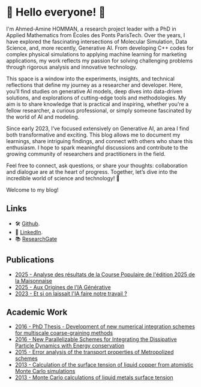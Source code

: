 # 👋 Hello everyone! 👋

I'm Ahmed-Amine HOMMAN, a research project leader with a PhD in Applied Mathematics from Écoles des Ponts ParisTech. Over the years, I have explored the fascinating intersections of Molecular Simulation, Data Science, and, more recently, Generative AI. From developing C++ codes for complex physical simulations to applying machine learning for marketing applications, my work reflects my passion for solving challenging problems through rigorous analysis and innovative technology.

This space is a window into the experiments, insights, and technical reflections that define my journey as a researcher and developer. Here, you’ll find studies on generative AI models, deep dives into data-driven solutions, and explorations of cutting-edge tools and methodologies. My aim is to share knowledge that is practical and inspiring, whether you're a fellow researcher, a curious professional, or simply someone fascinated by the world of AI and modeling.

Since early 2023, I’ve focused extensively on Generative AI, an area I find both transformative and exciting. This blog allows me to document my learnings, share intriguing findings, and connect with others who share this enthusiasm. I hope to spark meaningful discussions and contribute to the growing community of researchers and practitioners in the field.

Feel free to connect, ask questions, or share your thoughts: collaboration and dialogue are at the heart of progress. Together, let’s dive into the incredible world of science and technology! 🌟

Welcome to my blog!

## Links

- 🛠️ [Github](https://github.com/Ahmed-AmineHomman).
- 💼 [LinkedIn](https://www.linkedin.com/in/ahmedaminehomman/).
- 📚 [ResearchGate](https://www.researchgate.net/profile/Ahmed-Amine-Homman)

## Publications

- [2025 - Analyse des résultats de la Course Populaire de l'édition 2025 de la Maisonnaise](https://www.canva.com/design/DAGpHPRbSto/pbVyAqPEIstqzkSQLmEAgw/view?utm_content=DAGpHPRbSto&utm_campaign=designshare&utm_medium=link2&utm_source=uniquelinks&utlId=h5de2155a1b)
- [2025 - Aux Origines de l'IA Générative](https://www.linkedin.com/pulse/aux-origines-de-lia-g%C3%A9n%C3%A9rative-comprendre-ses-mod%C3%A8les-et-son-k2wie/)
- [2023 - Et si on laissait l'IA faire notre travail ?](publications/2023_ai_do_our_job)

## Academic Work

- [2016 - PhD Thesis - Development of new numerical integration schemes for multiscale coarse-graining methods](https://theses.hal.science/tel-01343764v1)
- [2016 - New Parallelizable Schemes for Integrating the Dissipative Particle Dynamics with Energy conservation](https://doi.org/10.1063/1.4937797)
- [2015 - Error analysis of the transport properties of Metropolized schemes](https://doi.org/10.1051/proc/201448016)
- [2013 - Calculation of the surface tension of liquid copper from atomistic Monte Carlo simulations](https://doi.org/10.1140/epjb/e2013-40226-9)
- [2013 - Monte Carlo calculations of liquid metals surface tension](https://ui.adsabs.harvard.edu/abs/2013APS..SHK.M1094B/abstract)
